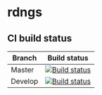 # rdngs

## CI build status

Branch  | Build status
------------- | -------------
Master  | [![Build status](https://ci.appveyor.com/api/projects/status/9dbq9glbhjioqh3t/branch/master?svg=true)](https://ci.appveyor.com/project/ztepsic/rdngs/branch/master)
Develop  | [![Build status](https://ci.appveyor.com/api/projects/status/9dbq9glbhjioqh3t/branch/master?svg=true)](https://ci.appveyor.com/project/ztepsic/rdngs/branch/develop)

